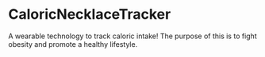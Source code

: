 # CaloricNecklaceTracker
A wearable technology to track caloric intake! The purpose of this is to fight obesity and promote a healthy lifestyle. 
